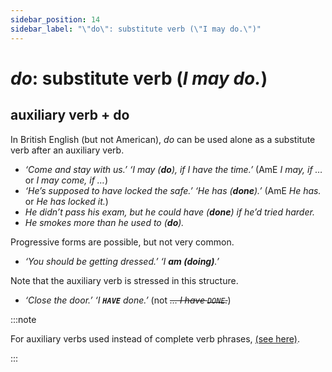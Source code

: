 ```yaml
---
sidebar_position: 14
sidebar_label: "\"do\": substitute verb (\"I may do.\")"
---
```


# *do*: substitute verb (*I may do.*)

## auxiliary verb + do

In British English (but not American), *do* can be used alone as a substitute verb after an auxiliary verb.

- *‘Come and stay with us.’ ‘I may (**do**), if I have the time.’* (AmE *I may, if …* or *I may come, if …*)
- *‘He’s supposed to have locked the safe.’ ‘He has (**done**).’* (AmE *He has.* or *He has locked it.*)
- *He didn’t pass his exam, but he could have (**done**) if he’d tried harder.*
- *He smokes more than he used to (**do**).*

Progressive forms are possible, but not very common.

- *‘You should be getting dressed.’ ‘I **am (doing)**.’*

Note that the auxiliary verb is stressed in this structure.

- *‘Close the door.’ ‘I **``HAVE``** done.’* (not *~~… I have ``DONE``.~~*)

:::note

For auxiliary verbs used instead of complete verb phrases, [(see here)](./../information-structure/ellipsis-after-auxiliary-verbs).

:::
